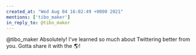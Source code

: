```yaml
---
created_at: "Wed Aug 04 16:02:49 +0000 2021"
mentions: ['tibo_maker']
in_reply_to: @tibo_maker
---
```


@tibo_maker Absolutely! I've learned so much about Twittering better from you. Gotta share it with the 🌎!